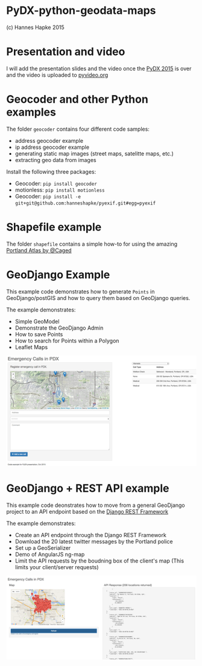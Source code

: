 # PyDX-python-geodata-maps

(c) Hannes Hapke 2015

# Presentation and video
I will add the presentation slides and the video once the [PyDX 2015](http://www.pydx.org) is over and the video is uploaded to [pyvideo.org](http://www.pyvideo.org)

# Geocoder and other Python examples
The folder `geocoder` contains four different code samples:
- address geocoder example
- ip address geocoder example
- generating static map images (street maps, satelitte maps, etc.)
- extracting geo data from images

Install the following three packages:
- Geocoder: `pip install geocoder`
- motionless: `pip install motionless`
- Geocoder: `pip install -e git+git@github.com:hanneshapke/pyexif.git#egg=pyexif`

# Shapefile example
The folder `shapefile` contains a simple how-to for using the amazing [Portland Atlas by @Caged](https://github.com/caged/portland-atlas)

# GeoDjango Example
This example code demonstrates how to generate `Points` in GeoDjango/postGIS and how to query them based on GeoDjango queries.

The example demonstrates:
- Simple GeoModel
- Demonstrate the GeoDjango Admin
- How to save Points
- How to search for Points within a Polygon
- Leaflet Maps

![Example of the GeoDjango Sample Code](geodjango_example.png)

# GeoDjango + REST API example
This example code deonstrates how to move from a general GeoDjango project to an API endpoint based on the [Django REST Framework](http://www.django-rest-framework.org/)

The example demonstrates:
- Create an API endpoint through the Django REST Framework
- Download the 20 latest twitter messages by the Portland police
- Set up a GeoSerializer
- Demo of AngularJS ng-map
- Limit the API requests by the boudning box of the client's map (This limits your client/server requests)

![Example of the GeoDjango + REST Sample Code](geodjango_rest_example.png)
